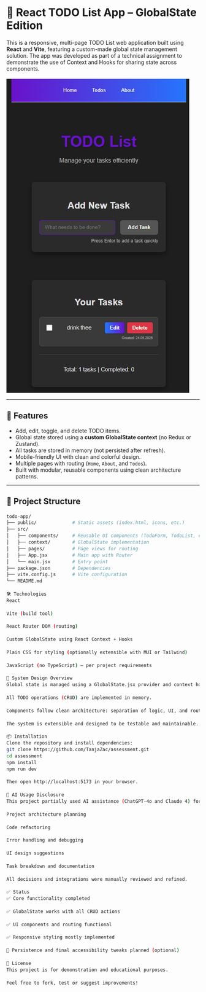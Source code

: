 # 📝 React TODO List App – GlobalState Edition

This is a responsive, multi-page TODO List web application built using **React** and **Vite**, featuring a custom-made global state management solution. The app was developed as part of a technical assignment to demonstrate the use of Context and Hooks for sharing state across components.

![Screenshot](https://github.com/TanjaZac/assessment/raw/main/screenshot.png) <!-- optional: add your screenshot here -->

---

## 🚀 Features

- Add, edit, toggle, and delete TODO items.
- Global state stored using a **custom GlobalState context** (no Redux or Zustand).
- All tasks are stored in memory (not persisted after refresh).
- Mobile-friendly UI with clean and colorful design.
- Multiple pages with routing (`Home`, `About`, and `Todos`).
- Built with modular, reusable components using clean architecture patterns.

---

## 📁 Project Structure

```bash
todo-app/
├── public/             # Static assets (index.html, icons, etc.)
├── src/
│   ├── components/     # Reusable UI components (TodoForm, TodoList, etc.)
│   ├── context/        # GlobalState implementation
│   ├── pages/          # Page views for routing
│   ├── App.jsx         # Main app with Router
│   └── main.jsx        # Entry point
├── package.json        # Dependencies
├── vite.config.js      # Vite configuration
└── README.md

🛠️ Technologies
React

Vite (build tool)

React Router DOM (routing)

Custom GlobalState using React Context + Hooks

Plain CSS for styling (optionally extensible with MUI or Tailwind)

JavaScript (no TypeScript) – per project requirements

🧠 System Design Overview
Global state is managed using a GlobalState.jsx provider and context hook.

All TODO operations (CRUD) are implemented in memory.

Components follow clean architecture: separation of logic, UI, and routing.

The system is extensible and designed to be testable and maintainable.

📦 Installation
Clone the repository and install dependencies:
git clone https://github.com/TanjaZac/assessment.git
cd assessment
npm install
npm run dev

Then open http://localhost:5173 in your browser.

🤖 AI Usage Disclosure
This project partially used AI assistance (ChatGPT-4o and Claude 4) for:

Project architecture planning

Code refactoring

Error handling and debugging

UI design suggestions

Task breakdown and documentation

All decisions and integrations were manually reviewed and refined.

✅ Status
✅ Core functionality completed

✅ GlobalState works with all CRUD actions

✅ UI components and routing functional

✅ Responsive styling mostly implemented

🔄 Persistence and final accessibility tweaks planned (optional)

📄 License
This project is for demonstration and educational purposes.

Feel free to fork, test or suggest improvements!


